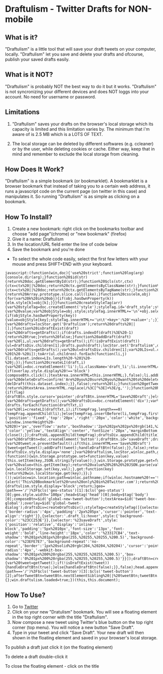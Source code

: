 Draftulism - Twitter Drafts for NON-mobile
==========


What is it?
-----------
"Draftulism" is a little tool that will save your draft tweets on your computer, locally.
"Draftulism" let you save and delete your drafts and ofcourse, publish your saved drafts easily.


What is it NOT?
---------------
"Draftulism" is probably NOT the best way to do it but it works.
"Draftulism" is not syncronizing your different devices and does NOT loggs into your account.
No need for username or password.


Limitations
-----------
1.  "Draftulism" saves your drafts on the browser's local storage which its capacity is limited and this limitation varies by.
	The minimum that i'm aware of is 2.5 MB which is a LOTS OF TEXT.

2.  The local storage can be deleted by different softwares (e.g. ccleaner) or by the user, while deleting cookies or cache.
	Either way, keep that in mind and remember to exclude the local storage from cleaning.


How Does It Work?
-----------------
"Draftulism" is a simple bookmark (or bookmarklet).
A bookmarklet is a browser bookmark that instead of taking you to a certain web address, it runs a javascript code on the current page (on twitter in this case) and manipulates it.
So running "Draftulism" is as simple as clicking on a bookmark.


How To Install?
---------------
1. Create a new bookmark: right click on the bookmarks toolbar and choose "add page"(chrome) or "new bookmark" (firefox)
2. Give it a name: Draftulism
3. In the location/URL field enter the line of code below
4. Save the bookmark and you're done

* To select the whole code easily, select the first few letters with your mouse and press SHIFT+END with your keyboard.

```
javascript:(function(win,doc){'use%20strict';function%20log(arg){console.dir(arg);}function%20$id(str){return%20doc.getElementById(str);}function%20$cls(str,ctx){ctx=ctx%20||%20doc;return%20ctx.getElementsByClassName(str);}function%20$tag(str,ctx){ctx=ctx%20||%20doc;return%20ctx.getElementsByTagName(str);}function%20toArr(like){return%20Array.prototype.slice.call(like);}function%20css(elm,obj){for(var%20k%20in%20obj){if(obj.hasOwnProperty(k)){elm.style[k]=obj[k];}}}function%20createStyleTag(arr){var%20styleTag=doc.createElement('style');styleTag.id='draft_style';styleTag.innerHTML='';arr.forEach(function(obj,i){var%20value;var%20objStyle=obj.style;styleTag.innerHTML+='\n'+obj.selector+'{';for(var%20key%20in%20objStyle){if(objStyle.hasOwnProperty(key)){value=objStyle[key];styleTag.innerHTML+='\n\t'+key+':%20'+value+';';}}styleTag.innerHTML+='\r}\n';});return%20styleTag;}function%20getDrafts(){var%20drafts=locStor.get('Draftulism');return%20drafts%20||[];}function%20isDraftExist(draft){var%20drafts=getDrafts();if(drafts.indexOf(draft)%3E%20-1){return%20true;}return%20false;}function%20addDraft(draft){var%20li,ul;var%20drafts=getDrafts();if(!isDraftExist(draft)){ul=draftsDiv.children[1];drafts.push(draft);locStor.set('Draftulism',drafts);li=createLI(draft,ul.children.length);ul.insertBefore(li,ul.firstElementChild);}}function%20delDraft(i){var%20drafts=getDrafts();var%20ul=draftsDiv.children[1];var%20LIs=ul.children;drafts.splice(i,1);locStor.set('Draftulism',drafts);ul.removeChild(LIs[LIs.length-%201%20-%20i]);toArr(ul.children).forEach(function(li,j){li.dataset.index=LIs.length%20-%201%20-%20j;});}function%20createLI(draft,i){var%20li=doc.createElement('li');li.className='draft_li';li.innerHTML=draft;li.dataset.index=i;li.addEventListener('click',function(){if(overlay.style.display%20!=='block'){composeBtn.click();}textArea.innerHTML=this.innerHTML;},false);li.addEventListener('dblclick',function(){var%20deleteDraft=confirm('Are%20you%20sure%20you%20want%20to%20delete%20this%20draft%3F');if(deleteDraft){delDraft(this.dataset.index);}},false);return%20li;}function%20getTweet(){return%20textArea.innerHTML.replace(/%3C[^%3E]+%3E/g,'');}function%20handleDraftBtn(flag){if(flag){draftBtn.style.cursor='pointer';draftBtn.innerHTML='Save%20Draft';}else{draftBtn.style.cursor='default';draftBtn.innerHTML='Draft%20Saved';}}function%20createDraftsDiv(){var%20drafts=getDrafts();var%20draftsDiv=doc.createElement('div');var%20draftsUL=doc.createElement('ul');var%20title=doc.createElement('div');var%20taitulism=doc.createElement('div');var%20tempFrag=doc.createDocumentFragment();taitulism.innerHTML='%3Ca%20href=%22https://twitter.com/taitulism%22%3E%40taitulsm%3C/a%3E';if(drafts.length%20%3E%200){drafts.forEach(function(draftTxt,i){var%20li=createLI(draftTxt,i);if(tempFrag.length===0){tempFrag.appendChild(li);}else{tempFrag.insertBefore(li,tempFrag.firstElementChild);}});}css(draftsDiv,{'position':'fixed','top':'20px','right':'20px','color':'white','backgroundColor':'%23022330','zIndex':'99999','padding':'20px','borderRadius':'7px','maxHeight':(window.innerHeight%20-%2020)+'px','overflow':'auto','boxShadow':'2px%202px%202px%20rgb(141,%2059,%2092)'});title.innerHTML='Draftulism';css(title,{'color':'yellow','textAlign':'center','fontSize':'20px','marginBottom':'8px','cursor':'pointer'});title.addEventListener('dblclick',function(){close();});draftsUL.appendChild(tempFrag);draftsDiv.appendChild(title);draftsDiv.appendChild(draftsUL);draftsDiv.appendChild(taitulism);draftsDiv.id='draftulism';return%20draftsDiv;}function%20createDraftBtn(){var%20draftBtn=doc.createElement('button');draftBtn.id='saveDraft';draftBtn.innerHTML='Save%20Draft';draftBtn.addEventListener('click',function(e){var%20tweet;e.preventDefault();if(this.innerHTML==='Save%20Draft'){tweet=getTweet();addDraft(tweet);handleDraftBtn(false);}},false);return%20draftBtn;}function%20close(){draftsDiv.style.display='none';}var%20draftulism,locStor,winloc,path,geo,head,body,composeBtn,textArea,overlay,afterTweetBtn,draftsDiv,styleTag,draftBtn,tweetBtn;locStor=(function(){win.Storage.prototype.set=function(key,value){this.setItem(key,JSON.stringify(value));};win.Storage.prototype.get=function(key){var%20value=this.getItem(key);return%20value%20%26%26%20JSON.parse(value);};return{set:function(key,val){win.localStorage.set(key,val);},get:function(key){return%20win.localStorage.get(key);}};}());winloc=win.location;path=winloc.pathname;if(winloc.hostname%20!=='twitter.com'){alert('This%20Bookmarklet%20runs%20only%20in%20Twitter.com');return%20false;}draftulism=$id('draftulism');if(draftulism){draftulism.style.display='block';return;}geo=(path==='/')%3F$cls('geo-status')[1]:$cls('geo-status')[0];geo.style.width='100px';head=$tag('head')[0];body=$tag('body')[0];composeBtn=$id('global-new-tweet-button');textArea=$id('tweet-box-global');overlay=$id('global-tweet-dialog');draftsDiv=createDraftsDiv();styleTag=createStyleTag([{selector:'.draft_li',style:{'border-radius':'4px','padding':'2px%205px','cursor':'pointer','text-align':'right'}},{selector:'.draft_li:hover',style:{'background-color':'%23CC253E'}},{selector:'%23saveDraft',style:{'position':'relative','display':'inline-block','padding':'5px%2010px','font-size':'13px','font-weight':'bold','line-height':'18px','color':'%23317CB4','text-shadow':'0%201px%201px%20rgba(255,%20255,%20255,%200.5)','background-color':'%23EFE7E7','background-repeat':'no-repeat','border':'1px%20solid%20rgb(204,%20204,%20204)','cursor':'pointer','border-radius':'4px','-webkit-box-shadow':'0%201px%200%20rgba(255,%20255,%20255,%200.5)','box-shadow':'0%201px%200%20rgba(255,%20255,%20255,%200.5)'}}]);draftBtn=createDraftBtn();textArea.addEventListener('keyup',function(){var%20tweet=getTweet();if(!isDraftExist(tweet)){handleDraftBtn(true);}else{handleDraftBtn(false);}},false);head.appendChild(styleTag);body.appendChild(draftsDiv);tweetBtn=(path==='/')%3F$cls('tweet-button')[3]:$cls('tweet-button')[2];afterTweetBtn=tweetBtn.nextElementSibling%20||%20tweetBtn;tweetBtn.parentNode.insertBefore(draftBtn,afterTweetBtn);win.draftulism=win.draftulism%20||{};win.draftulism.loaded=true;})(this,this.document);
```




How To Use?
-----------
1. Go to [Twitter](https://twitter.com)
2. Click on your new "Dratulism" bookmark. You will see a floating element in the top right corner with the title "Draftulism".
3. Now compose a new tweet using Twitter's blue button on the top right corner (top menu). You will notice a new button "Save Draft".
4. Type in your tweet and click "Save Draft". Your new draft will then shown in the floating element and saved in your browser's local storage.

To publish a draft just click it (on the floating element)

To delete a draft double-click it

To close the floating element - click on the title
